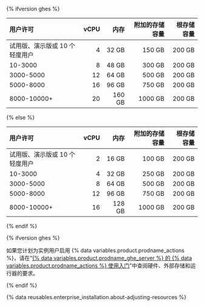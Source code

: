 {% ifversion ghes %}

| 用户许可              | vCPU |     内存 | 附加的存储容量 |  根存储容量 |
|:----------------- | ----:| ------:| -------:| ------:|
| 试用版、演示版或 10 个轻度用户 |    4 |  32 GB |  150 GB | 200 GB |
| 10-3000           |    8 |  48 GB |  300 GB | 200 GB |
| 3000-5000         |   12 |  64 GB |  500 GB | 200 GB |
| 5000-8000         |   16 |  96 GB |  750 GB | 200 GB |
| 8000-10000+       |   20 | 160 GB | 1000 GB | 200 GB |

{% else %}

| 用户许可              | vCPU |     内存 | 附加的存储容量 |  根存储容量 |
|:----------------- | ----:| ------:| -------:| ------:|
| 试用版、演示版或 10 个轻度用户 |    2 |  16 GB |  100 GB | 200 GB |
| 10-3000           |    4 |  32 GB |  250 GB | 200 GB |
| 3000-5000         |    8 |  64 GB |  500 GB | 200 GB |
| 5000-8000         |   12 |  96 GB |  750 GB | 200 GB |
| 8000-10000+       |   16 | 128 GB | 1000 GB | 200 GB |

{% endif %}

{% ifversion ghes %}

如果您计划为实例用户启用 {% data variables.product.prodname_actions %}，请在“[{% data variables.product.prodname_ghe_server %} 的 {% data variables.product.prodname_actions %} 使用入门](/admin/github-actions/getting-started-with-github-actions-for-github-enterprise-server)”中查阅硬件、外部存储和运行器的要求。

{% endif %}

{% data reusables.enterprise_installation.about-adjusting-resources %}

